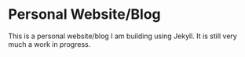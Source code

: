 Personal Website/Blog
=====================

This is a personal website/blog I am building using Jekyll. It is still very much a work in progress.
